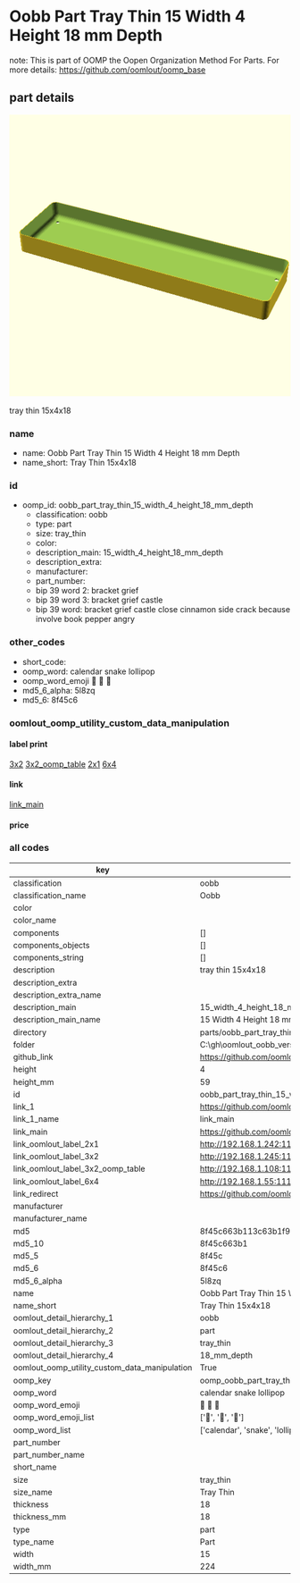# Oobb Part Tray Thin 15 Width 4 Height 18 mm Depth  

note: This is part of OOMP the Oopen Organization Method For Parts. For more details: https://github.com/oomlout/oomp_base

##  part details
  

[![](3dpr.png)](3dpr.png)

tray thin 15x4x18



### name
* name: Oobb Part Tray Thin 15 Width 4 Height 18 mm Depth
* name_short: Tray Thin 15x4x18 
### id
* oomp_id: oobb_part_tray_thin_15_width_4_height_18_mm_depth
  * classification: oobb
  * type: part
  * size: tray_thin
  * color: 
  * description_main: 15_width_4_height_18_mm_depth
  * description_extra: 
  * manufacturer: 
  * part_number: 
  * bip 39 word 2: bracket grief
  * bip 39 word 3: bracket grief castle
  * bip 39 word: bracket grief castle close cinnamon side crack because involve book pepper angry

### other_codes
* short_code: 
* oomp_word: calendar snake lollipop
* oomp_word_emoji :calendar: :snake: :lollipop:
* md5_6_alpha: 5l8zq
* md5_6: 8f45c6






### oomlout_oomp_utility_custom_data_manipulation
#### label print
[3x2](http://192.168.1.245:1112/?label=oomp%205l8zq)
[3x2_oomp_table](http://192.168.1.108:1112/?label=oomp%205l8zq)
[2x1](http://192.168.1.242:1112/?label=oomp%205l8zq)
[6x4](http://192.168.1.55:1112/?label=oomp%205l8zq)    

#### link

[link_main](https://github.com/oomlout/oomlout_oobb_version_4_generated_parts/tree/main/navigation_oomp/oobb/part/tray_thin/15_width_4_height_18_mm_depth/part)                              

#### price







### all codes 
| key | value |  
| --- | --- |  
| classification | oobb |  
| classification_name | Oobb |  
| color |  |  
| color_name |  |  
| components | [] |  
| components_objects | [] |  
| components_string | [] |  
| description | tray thin 15x4x18 |  
| description_extra |  |  
| description_extra_name |  |  
| description_main | 15_width_4_height_18_mm_depth |  
| description_main_name | 15 Width 4 Height 18 mm Depth |  
| directory | parts/oobb_part_tray_thin_15_width_4_height_18_mm_depth |  
| folder | C:\gh\oomlout_oobb_version_4_generated_parts\parts\oobb_part_tray_thin_15_width_4_height_18_mm_depth |  
| github_link | https://github.com/oomlout/oomlout_oomp_part_src/tree/main/parts/oobb_part_tray_thin_15_width_4_height_18_mm_depth |  
| height | 4 |  
| height_mm | 59 |  
| id | oobb_part_tray_thin_15_width_4_height_18_mm_depth |  
| link_1 | https://github.com/oomlout/oomlout_oobb_version_4_generated_parts/tree/main/navigation_oomp/oobb/part/tray_thin/15_width_4_height_18_mm_depth/part |  
| link_1_name | link_main |  
| link_main | https://github.com/oomlout/oomlout_oobb_version_4_generated_parts/tree/main/navigation_oomp/oobb/part/tray_thin/15_width_4_height_18_mm_depth/part |  
| link_oomlout_label_2x1 | http://192.168.1.242:1112/?label=oomp%205l8zq |  
| link_oomlout_label_3x2 | http://192.168.1.245:1112/?label=oomp%205l8zq |  
| link_oomlout_label_3x2_oomp_table | http://192.168.1.108:1112/?label=oomp%205l8zq |  
| link_oomlout_label_6x4 | http://192.168.1.55:1112/?label=oomp%205l8zq |  
| link_redirect | https://github.com/oomlout/oomlout_oobb_version_4_generated_parts/tree/main/parts/oobb_tray_thin_15_04_18 |  
| manufacturer |  |  
| manufacturer_name |  |  
| md5 | 8f45c663b113c63b1f9482ba4719a0d6 |  
| md5_10 | 8f45c663b1 |  
| md5_5 | 8f45c |  
| md5_6 | 8f45c6 |  
| md5_6_alpha | 5l8zq |  
| name | Oobb Part Tray Thin 15 Width 4 Height 18 mm Depth |  
| name_short | Tray Thin 15x4x18  |  
| oomlout_detail_hierarchy_1 | oobb |  
| oomlout_detail_hierarchy_2 | part |  
| oomlout_detail_hierarchy_3 | tray_thin |  
| oomlout_detail_hierarchy_4 | 18_mm_depth |  
| oomlout_oomp_utility_custom_data_manipulation | True |  
| oomp_key | oomp_oobb_part_tray_thin_15_width_4_height_18_mm_depth |  
| oomp_word | calendar snake lollipop |  
| oomp_word_emoji | :calendar: :snake: :lollipop: |  
| oomp_word_emoji_list | [':calendar:', ':snake:', ':lollipop:'] |  
| oomp_word_list | ['calendar', 'snake', 'lollipop'] |  
| part_number |  |  
| part_number_name |  |  
| short_name |  |  
| size | tray_thin |  
| size_name | Tray Thin |  
| thickness | 18 |  
| thickness_mm | 18 |  
| type | part |  
| type_name | Part |  
| width | 15 |  
| width_mm | 224 |  
